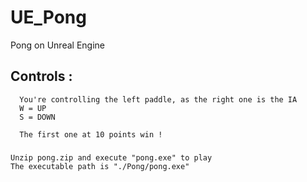 # UE_Pong
Pong on Unreal Engine

## Controls :
      You're controlling the left paddle, as the right one is the IA
      W = UP
      S = DOWN

      The first one at 10 points win !

###
    Unzip pong.zip and execute "pong.exe" to play
    The executable path is "./Pong/pong.exe"
